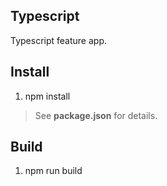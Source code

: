 Typescript
----------
Typescript feature app.

Install
-------
1. npm install
>See **package.json** for details.

Build
-----
1. npm run build
